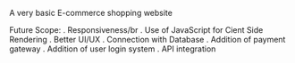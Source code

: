 A very basic E-commerce shopping website

Future Scope:
. Responsiveness/br
. Use of JavaScript for Cient Side Rendering
. Better UI/UX
. Connection with Database
. Addition of payment gateway
. Addition of user login system
. API integration
